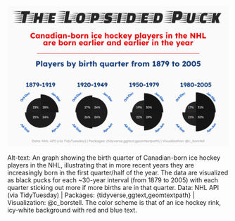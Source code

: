 ![](./nhl_births.jpg)

Alt-text: An graph showing the birth quarter of Canadian-born ice hockey players in the NHL, illustrating that in more recent years they are increasingly born in the first quarter/half of the year. The data are visualized as black pucks for each ~30-year interval (from 1879 to 2005) with each quarter sticking out more if more births are in that quarter. Data: NHL API (via TidyTuesday) | Packages: {tidyverse,ggtext,geomtextpath} | Visualization: @c_borstell. The color scheme is that of an ice hockey rink, icy-white background with red and blue text.
